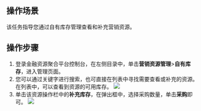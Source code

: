 ## 操作场景
该任务指导您通过自有库存管理查看和补充营销资源。

## 操作步骤
1. 登录金融资源聚合平台控制台，在左侧目录中，单击**营销资源管理**>**自有库存**，进入管理页面。
2. 您可以通过关键字进行搜索，也可直接在列表中寻找需要查看或补充的资源。在列表中，可以查看到资源的可用库存。
![](https://main.qcloudimg.com/raw/9f056f55cdf4410c6c04efef1577ebcb.png)
3. 单击该资源操作栏中的**补充库存**，在弹出框中，选择采购数量，单击**采购**即可。
![](https://main.qcloudimg.com/raw/8667a0af95d33e5ebc9a96accd1090f8.png)

